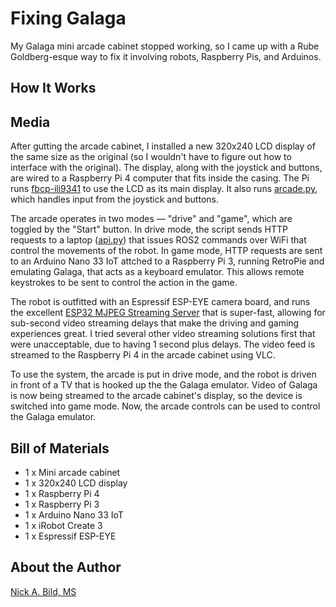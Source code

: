 # Fixing Galaga

My Galaga mini arcade cabinet stopped working, so I came up with a Rube Goldberg-esque way to fix it involving robots, Raspberry Pis, and Arduinos.

## How It Works

## Media

After gutting the arcade cabinet, I installed a new 320x240 LCD display of the same size as the original (so I wouldn't have to figure out how to interface with the original).  The display, along with the joystick and buttons, are wired to a Raspberry Pi 4 computer that fits inside the casing.  The Pi runs [fbcp-ili9341](https://github.com/juj/fbcp-ili9341) to use the LCD as its main display.  It also runs [arcade.py](https://github.com/nickbild/fixing_galaga/blob/main/arcade.py), which handles input from the joystick and buttons.

The arcade operates in two modes — "drive" and "game", which are toggled by the "Start" button.  In drive mode, the script sends HTTP requests to a laptop ([api.py](https://github.com/nickbild/fixing_galaga/blob/main/api.py)) that issues ROS2 commands over WiFi that control the movements of the robot.  In game mode, HTTP requests are sent to an Arduino Nano 33 IoT attched to a Raspberry Pi 3, running RetroPie and emulating Galaga, that acts as a keyboard emulator.  This allows remote keystrokes to be sent to control the action in the game.

The robot is outfitted with an Espressif ESP-EYE camera board, and runs the excellent [ESP32 MJPEG Streaming Server](https://github.com/arkhipenko/esp32-cam-mjpeg) that is super-fast, allowing for sub-second video streaming delays that make the driving and gaming experiences great.  I tried several other video streaming solutions first that were unacceptable, due to having 1 second plus delays.  The video feed is streamed to the Raspberry Pi 4 in the arcade cabinet using VLC.

To use the system, the arcade is put in drive mode, and the robot is driven in front of a TV that is hooked up the the Galaga emulator.  Video of Galaga is now being streamed to the arcade cabinet's display, so the device is switched into game mode.  Now, the arcade controls can be used to control the Galaga emulator.

## Bill of Materials

- 1 x Mini arcade cabinet
- 1 x 320x240 LCD display
- 1 x Raspberry Pi 4
- 1 x Raspberry Pi 3
- 1 x Arduino Nano 33 IoT
- 1 x iRobot Create 3
- 1 x Espressif ESP-EYE

## About the Author

[Nick A. Bild, MS](https://nickbild79.firebaseapp.com/#!/)
